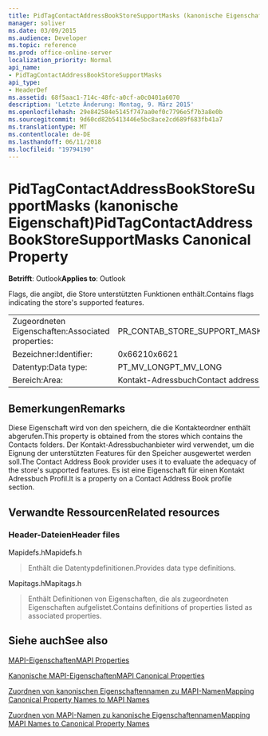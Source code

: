 ```yaml
---
title: PidTagContactAddressBookStoreSupportMasks (kanonische Eigenschaft)
manager: soliver
ms.date: 03/09/2015
ms.audience: Developer
ms.topic: reference
ms.prod: office-online-server
localization_priority: Normal
api_name:
- PidTagContactAddressBookStoreSupportMasks
api_type:
- HeaderDef
ms.assetid: 68f5aac1-714c-48fc-a0cf-a0c0401a6070
description: 'Letzte Änderung: Montag, 9. März 2015'
ms.openlocfilehash: 29e842584e5145f747aa0ef0c7796e5f7b3a8e0b
ms.sourcegitcommit: 9d60cd82b5413446e5bc8ace2cd689f683fb41a7
ms.translationtype: MT
ms.contentlocale: de-DE
ms.lasthandoff: 06/11/2018
ms.locfileid: "19794190"
---
```

# <a name="pidtagcontactaddressbookstoresupportmasks-canonical-property"></a><span data-ttu-id="20030-103">PidTagContactAddressBookStoreSupportMasks (kanonische Eigenschaft)</span><span class="sxs-lookup"><span data-stu-id="20030-103">PidTagContactAddressBookStoreSupportMasks Canonical Property</span></span>

  
  
<span data-ttu-id="20030-104">**Betrifft**: Outlook</span><span class="sxs-lookup"><span data-stu-id="20030-104">**Applies to**: Outlook</span></span> 
  
<span data-ttu-id="20030-105">Flags, die angibt, die Store unterstützten Funktionen enthält.</span><span class="sxs-lookup"><span data-stu-id="20030-105">Contains flags indicating the store's supported features.</span></span>
  
|||
|:-----|:-----|
|<span data-ttu-id="20030-106">Zugeordneten Eigenschaften:</span><span class="sxs-lookup"><span data-stu-id="20030-106">Associated properties:</span></span>  <br/> |<span data-ttu-id="20030-107">PR_CONTAB_STORE_SUPPORT_MASKS</span><span class="sxs-lookup"><span data-stu-id="20030-107">PR_CONTAB_STORE_SUPPORT_MASKS</span></span>  <br/> |
|<span data-ttu-id="20030-108">Bezeichner:</span><span class="sxs-lookup"><span data-stu-id="20030-108">Identifier:</span></span>  <br/> |<span data-ttu-id="20030-109">0x6621</span><span class="sxs-lookup"><span data-stu-id="20030-109">0x6621</span></span>  <br/> |
|<span data-ttu-id="20030-110">Datentyp:</span><span class="sxs-lookup"><span data-stu-id="20030-110">Data type:</span></span>  <br/> |<span data-ttu-id="20030-111">PT_MV_LONG</span><span class="sxs-lookup"><span data-stu-id="20030-111">PT_MV_LONG</span></span>  <br/> |
|<span data-ttu-id="20030-112">Bereich:</span><span class="sxs-lookup"><span data-stu-id="20030-112">Area:</span></span>  <br/> |<span data-ttu-id="20030-113">Kontakt-Adressbuch</span><span class="sxs-lookup"><span data-stu-id="20030-113">Contact address book</span></span>  <br/> |
   
## <a name="remarks"></a><span data-ttu-id="20030-114">Bemerkungen</span><span class="sxs-lookup"><span data-stu-id="20030-114">Remarks</span></span>

<span data-ttu-id="20030-115">Diese Eigenschaft wird von den speichern, die die Kontakteordner enthält abgerufen.</span><span class="sxs-lookup"><span data-stu-id="20030-115">This property is obtained from the stores which contains the Contacts folders.</span></span> <span data-ttu-id="20030-116">Der Kontakt-Adressbuchanbieter wird verwendet, um die Eignung der unterstützten Features für den Speicher ausgewertet werden soll.</span><span class="sxs-lookup"><span data-stu-id="20030-116">The Contact Address Book provider uses it to evaluate the adequacy of the store's supported features.</span></span> <span data-ttu-id="20030-117">Es ist eine Eigenschaft für einen Kontakt Adressbuch Profil.</span><span class="sxs-lookup"><span data-stu-id="20030-117">It is a property on a Contact Address Book profile section.</span></span> 
  
## <a name="related-resources"></a><span data-ttu-id="20030-118">Verwandte Ressourcen</span><span class="sxs-lookup"><span data-stu-id="20030-118">Related resources</span></span>

### <a name="header-files"></a><span data-ttu-id="20030-119">Header-Dateien</span><span class="sxs-lookup"><span data-stu-id="20030-119">Header files</span></span>

<span data-ttu-id="20030-120">Mapidefs.h</span><span class="sxs-lookup"><span data-stu-id="20030-120">Mapidefs.h</span></span>
  
> <span data-ttu-id="20030-121">Enthält die Datentypdefinitionen.</span><span class="sxs-lookup"><span data-stu-id="20030-121">Provides data type definitions.</span></span>
    
<span data-ttu-id="20030-122">Mapitags.h</span><span class="sxs-lookup"><span data-stu-id="20030-122">Mapitags.h</span></span>
  
> <span data-ttu-id="20030-123">Enthält Definitionen von Eigenschaften, die als zugeordneten Eigenschaften aufgelistet.</span><span class="sxs-lookup"><span data-stu-id="20030-123">Contains definitions of properties listed as associated properties.</span></span>
    
## <a name="see-also"></a><span data-ttu-id="20030-124">Siehe auch</span><span class="sxs-lookup"><span data-stu-id="20030-124">See also</span></span>



[<span data-ttu-id="20030-125">MAPI-Eigenschaften</span><span class="sxs-lookup"><span data-stu-id="20030-125">MAPI Properties</span></span>](mapi-properties.md)
  
[<span data-ttu-id="20030-126">Kanonische MAPI-Eigenschaften</span><span class="sxs-lookup"><span data-stu-id="20030-126">MAPI Canonical Properties</span></span>](mapi-canonical-properties.md)
  
[<span data-ttu-id="20030-127">Zuordnen von kanonischen Eigenschaftennamen zu MAPI-Namen</span><span class="sxs-lookup"><span data-stu-id="20030-127">Mapping Canonical Property Names to MAPI Names</span></span>](mapping-canonical-property-names-to-mapi-names.md)
  
[<span data-ttu-id="20030-128">Zuordnen von MAPI-Namen zu kanonische Eigenschaftennamen</span><span class="sxs-lookup"><span data-stu-id="20030-128">Mapping MAPI Names to Canonical Property Names</span></span>](mapping-mapi-names-to-canonical-property-names.md)

